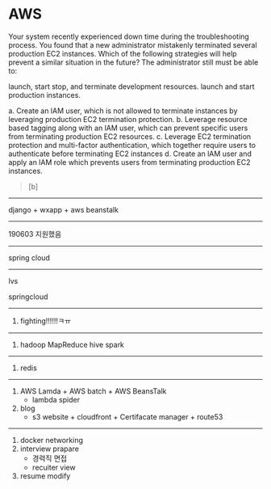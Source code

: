 # AWS

Your system recently experienced down time during the troubleshooting process. You found that a new administrator mistakenly terminated several production EC2 instances. Which of the following strategies will help prevent a similar situation in the future? The administrator still must be able to:

launch, start stop, and terminate development resources.
launch and start production instances.

a. Create an lAM user, which is not allowed to terminate instances by leveraging production EC2 termination protection.
b. Leverage resource based tagging along with an lAM user, which can prevent specific users from terminating production EC2 resources. 
c. Leverage EC2 termination protection and multi-factor authentication, which together require users to authenticate before terminating EC2 instances
d. Create an lAM user and apply an lAM role which prevents users from terminating production EC2 instances.

> [b]


















-----

django + wxapp + aws beanstalk

-----

190603 지원했음 

-----

spring cloud

-----

lvs

springcloud

-----


1. fighting!!!!!!ㅋㅠ    
-----

1. hadoop MapReduce hive spark
-----

1. redis

-----

1. AWS Lamda + AWS batch + AWS BeansTalk
    - lambda spider
2. blog
    - s3 website + cloudfront + Certifacate manager + route53

-----

1. docker networking
2. interview prapare
    - 경력직 면접 
    - recuiter view
3. resume modify


